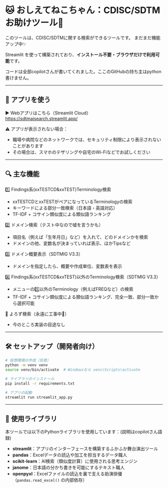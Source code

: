 # 🐱 おしえてねこちゃん：CDISC/SDTMお助けツール🐾

このツールは、CDISC/SDTMに関する検索ができるツールです。
まだまだ機能アップ中✨

Streamlit を使って構築されており、**インストール不要・ブラウザだけで利用可能**です。

コードは全部copilotさんが書いてくれました。ここのGitHubの持ち主はpython書けません。

---

## 🚀 アプリを使う

▶️ Webアプリはこちら（Streamlit Cloud）
https://sdtmaisearch.streamlit.app/

⚠️ アプリが表示されない場合：
- 職場や病院などのネットワークでは、セキュリティ制限により表示されないことがあります
- その場合は、スマホのテザリングや自宅のWi-Fiなどでお試しください

---

## 🔍 主な機能
1️⃣ Findings系(xxTESTCD&xxTEST)Terminology検索
- xxTESTCDとxxTESTがペアになっているTerminologyの検索
- キーワードによる部分一致検索（日本語・英語対応）
- TF-IDF + コサイン類似度による類似語ランキング

2️⃣ ドメイン検索（テスト中なので嘘を言うかも）
- 項目名（例えば「生年月日」など）を入れて、どのドメインかを検索
- ドメインの他、変数名が決まっていれば表示、ほかTipsなど

3️⃣ ドメイン概要表示（SDTMIG V3.3）
- ドメインを指定したら、概要や作成単位、変数表を表示

4️⃣ Findings系(xxTESTCD&xxTEST)以外のTerminology検索（SDTMIG V3.3）
- メニューの1️⃣以外のTerminology（例えばFREQなど）の検索
- TF-IDF + コサイン類似度による類似語ランキング、完全一致、部分一致から選択可能

👷 よろず検索（永遠に工事中🙏）
- 今のところ実装の目途なし

---

## 🛠️ セットアップ（開発者向け）

```bash
# 仮想環境の作成（任意）
python -m venv venv
source venv/bin/activate  # Windowsなら venv\Scripts\activate

# ライブラリのインストール
pip install -r requirements.txt

# アプリの起動
streamlit run streamlit_app.py
```
---

## 🔧 使用ライブラリ

本ツールでは以下のPythonライブラリを使用しています：(説明はcopilotさん語録)
- **streamlit**：アプリのインターフェースを構築するふかふか舞台演出ツール  
- **pandas**：Excelデータの読込や加工を担当するデータ職人  
- **scikit-learn**：AI検索（類似度計算）に使用される思考エンジン  
- **janome**：日本語の分かち書きを可能にするテキスト職人  
- **openpyxl**：Excelファイルの読込を裏で支える助演俳優（`pandas.read_excel()` の内部依存）
